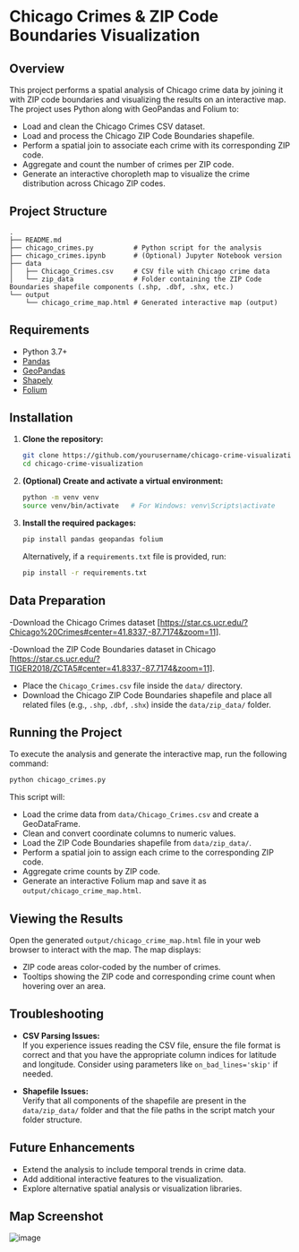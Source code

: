 # Chicago Crimes & ZIP Code Boundaries Visualization

## Overview

This project performs a spatial analysis of Chicago crime data by joining it with ZIP code boundaries and visualizing the results on an interactive map. The project uses Python along with GeoPandas and Folium to:
- Load and clean the Chicago Crimes CSV dataset.
- Load and process the Chicago ZIP Code Boundaries shapefile.
- Perform a spatial join to associate each crime with its corresponding ZIP code.
- Aggregate and count the number of crimes per ZIP code.
- Generate an interactive choropleth map to visualize the crime distribution across Chicago ZIP codes.

## Project Structure

```
.
├── README.md
├── chicago_crimes.py          # Python script for the analysis
├── chicago_crimes.ipynb       # (Optional) Jupyter Notebook version
├── data
│   ├── Chicago_Crimes.csv     # CSV file with Chicago crime data
│   └── zip_data               # Folder containing the ZIP Code Boundaries shapefile components (.shp, .dbf, .shx, etc.)
└── output
    └── chicago_crime_map.html # Generated interactive map (output)
```

## Requirements

- Python 3.7+
- [Pandas](https://pandas.pydata.org/)
- [GeoPandas](https://geopandas.org/)
- [Shapely](https://shapely.readthedocs.io/)
- [Folium](https://python-visualization.github.io/folium/)

## Installation

1. **Clone the repository:**

   ```bash
   git clone https://github.com/yourusername/chicago-crime-visualization.git
   cd chicago-crime-visualization
   ```

2. **(Optional) Create and activate a virtual environment:**

   ```bash
   python -m venv venv
   source venv/bin/activate   # For Windows: venv\Scripts\activate
   ```

3. **Install the required packages:**

   ```bash
   pip install pandas geopandas folium
   ```

   Alternatively, if a `requirements.txt` file is provided, run:

   ```bash
   pip install -r requirements.txt
   ```

## Data Preparation
-Download the Chicago Crimes dataset [https://star.cs.ucr.edu/?Chicago%20Crimes#center=41.8337,-87.7174&zoom=11].

-Download the ZIP Code Boundaries dataset in Chicago [https://star.cs.ucr.edu/?TIGER2018/ZCTA5#center=41.8337,-87.7174&zoom=11].

- Place the `Chicago_Crimes.csv` file inside the `data/` directory. 
- Download the Chicago ZIP Code Boundaries shapefile and place all related files (e.g., `.shp`, `.dbf`, `.shx`) inside the `data/zip_data/` folder.

## Running the Project

To execute the analysis and generate the interactive map, run the following command:

```bash
python chicago_crimes.py
```

This script will:
- Load the crime data from `data/Chicago_Crimes.csv` and create a GeoDataFrame.
- Clean and convert coordinate columns to numeric values.
- Load the ZIP Code Boundaries shapefile from `data/zip_data/`.
- Perform a spatial join to assign each crime to the corresponding ZIP code.
- Aggregate crime counts by ZIP code.
- Generate an interactive Folium map and save it as `output/chicago_crime_map.html`.

## Viewing the Results

Open the generated `output/chicago_crime_map.html` file in your web browser to interact with the map. The map displays:
- ZIP code areas color-coded by the number of crimes.
- Tooltips showing the ZIP code and corresponding crime count when hovering over an area.

## Troubleshooting

- **CSV Parsing Issues:**  
  If you experience issues reading the CSV file, ensure the file format is correct and that you have the appropriate column indices for latitude and longitude. Consider using parameters like `on_bad_lines='skip'` if needed.

- **Shapefile Issues:**  
  Verify that all components of the shapefile are present in the `data/zip_data/` folder and that the file paths in the script match your folder structure.

## Future Enhancements

- Extend the analysis to include temporal trends in crime data.
- Add additional interactive features to the visualization.
- Explore alternative spatial analysis or visualization libraries.

## Map Screenshot
![image](https://github.com/user-attachments/assets/62899bfe-d466-4354-ac92-eef92b42d965)



